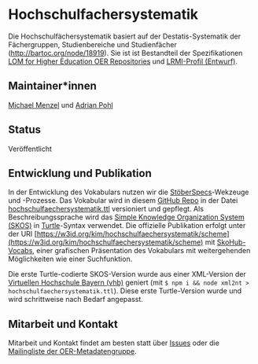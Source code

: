 # Hochschulfachersystematik

Die Hochschulfächersystematik basiert auf der Destatis-Systematik der Fächergruppen, Studienbereiche und Studienfächer (http://bartoc.org/node/18919). Sie ist ist Bestandteil der Spezifikationen [LOM for Higher Education OER Repositories](https://w3id.org/kim/hs-oer-lom-profil/latest/) und [LRMI-Profil (Entwurf)](https://github.com/dini-ag-kim/lrmi-profile).

## Maintainer\*innen

[Michael Menzel](https://github.com/mic-men) und [Adrian Pohl](https://github.com/acka47)

## Status

Veröffentlicht

## Entwicklung und Publikation

In der Entwicklung des Vokabulars nutzen wir die [StöberSpecs](https://w3id.org/kim/stoeberspecs/)-Wekzeuge und -Prozesse. Das Vokabular wird in diesem [GitHub Repo](https://github.com/dini-ag-kim/hochschulfaechersystematik) in der Datei [hochschulfaechersystematik.ttl](https://github.com/dini-ag-kim/hochschulfaechersystematik/blob/master/hochschulfaechersystematik.ttl) versioniert und gepflegt. Als Beschreibungssprache wird das [Simple Knowledge Organization System (SKOS)](https://www.w3.org/2004/02/skos/) in [Turtle](https://www.w3.org/TR/turtle/)-Syntax verwendet. Die offizielle Publikation erfolgt unter der URI [https://w3id.org/kim/hochschulfaechersystematik/scheme](https://w3id.org/kim/hochschulfaechersystematik/scheme) mit [SkoHub-Vocabs](https://github.com/hbz/skohub-vocabs), einer grafischen Präsentation des Vokabulars mit weitergehenden Möglichkeiten wie einer Suchfunktion.

Die erste Turtle-codierte SKOS-Version wurde aus einer XML-Version der [Virtuellen Hochschule Bayern (vhb)](https://www.vhb.org/) geniert (mit `$ npm i && node xml2nt > hochschulfaechersystematik.ttl`). Diese erste Turtle-Version wurde und wird schrittweise nach Bedarf angepasst.

## Mitarbeit und Kontakt

Mitarbeit und Kontakt findet am besten statt über [Issues](https://github.com/dini-ag-kim/hochschulfaechersystematik/issues) oder die [Mailingliste der OER-Metadatengruppe](http://lists.dnb.de/mailman/listinfo/dini-ag-kim-oer).
